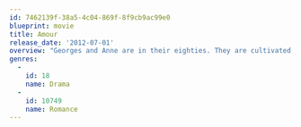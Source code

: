 ```yaml
---
id: 7462139f-38a5-4c04-869f-8f9cb9ac99e0
blueprint: movie
title: Amour
release_date: '2012-07-01'
overview: "Georges and Anne are in their eighties. They are cultivated, retired music teachers. Their daughter, who is also a musician, lives abroad with her family. One day, Anne has a stroke, and the couple's bond of love is severely tested."
genres:
  -
    id: 18
    name: Drama
  -
    id: 10749
    name: Romance
---
```

